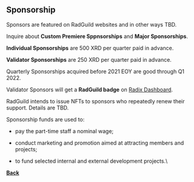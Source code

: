 ## Sponsorship

Sponsors are featured on RadGuild websites and in other ways TBD.

Inquire about **Custom Premiere Sppnsorships** and **Major Sponsorships**.

**Individual Sponsorships** are 500 XRD per quarter paid in advance.

**Validator Sponsorships** are 250 XRD per quarter paid in advance.

Quarterly Sponsorships acquired before 2021 EOY are good through Q1 2022.

Validator Sponsors will get a **RadGuild badge** on [Radix Dashboard](https://www.radixdashboard.com).

RadGuild intends to issue NFTs to sponsors who repeatedly renew their support. Details are TBD.

Sponsorship funds are used to:

- pay the part-time staff a nominal wage;

- conduct marketing and promotion aimed at attracting members and projects;

- to fund selected internal and external development projects.\

[**Back**](./index.md)
